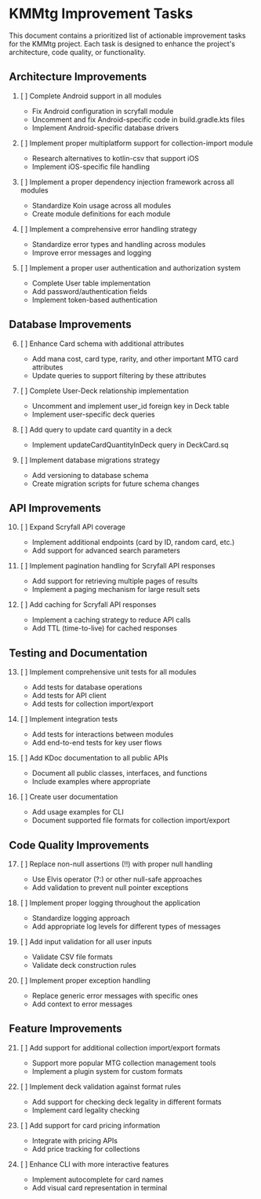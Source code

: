 # KMMtg Improvement Tasks

This document contains a prioritized list of actionable improvement tasks for the KMMtg project. Each task is designed to enhance the project's architecture, code quality, or functionality.

## Architecture Improvements

1. [ ] Complete Android support in all modules
   - Fix Android configuration in scryfall module
   - Uncomment and fix Android-specific code in build.gradle.kts files
   - Implement Android-specific database drivers

2. [ ] Implement proper multiplatform support for collection-import module
   - Research alternatives to kotlin-csv that support iOS
   - Implement iOS-specific file handling

3. [ ] Implement a proper dependency injection framework across all modules
   - Standardize Koin usage across all modules
   - Create module definitions for each module

4. [ ] Implement a comprehensive error handling strategy
   - Standardize error types and handling across modules
   - Improve error messages and logging

5. [ ] Implement a proper user authentication and authorization system
   - Complete User table implementation
   - Add password/authentication fields
   - Implement token-based authentication

## Database Improvements

6. [ ] Enhance Card schema with additional attributes
   - Add mana cost, card type, rarity, and other important MTG card attributes
   - Update queries to support filtering by these attributes

7. [ ] Complete User-Deck relationship implementation
   - Uncomment and implement user_id foreign key in Deck table
   - Implement user-specific deck queries

8. [ ] Add query to update card quantity in a deck
   - Implement updateCardQuantityInDeck query in DeckCard.sq

9. [ ] Implement database migrations strategy
   - Add versioning to database schema
   - Create migration scripts for future schema changes

## API Improvements

10. [ ] Expand Scryfall API coverage
    - Implement additional endpoints (card by ID, random card, etc.)
    - Add support for advanced search parameters

11. [ ] Implement pagination handling for Scryfall API responses
    - Add support for retrieving multiple pages of results
    - Implement a paging mechanism for large result sets

12. [ ] Add caching for Scryfall API responses
    - Implement a caching strategy to reduce API calls
    - Add TTL (time-to-live) for cached responses

## Testing and Documentation

13. [ ] Implement comprehensive unit tests for all modules
    - Add tests for database operations
    - Add tests for API client
    - Add tests for collection import/export

14. [ ] Implement integration tests
    - Add tests for interactions between modules
    - Add end-to-end tests for key user flows

15. [ ] Add KDoc documentation to all public APIs
    - Document all public classes, interfaces, and functions
    - Include examples where appropriate

16. [ ] Create user documentation
    - Add usage examples for CLI
    - Document supported file formats for collection import/export

## Code Quality Improvements

17. [ ] Replace non-null assertions (!!) with proper null handling
    - Use Elvis operator (?:) or other null-safe approaches
    - Add validation to prevent null pointer exceptions

18. [ ] Implement proper logging throughout the application
    - Standardize logging approach
    - Add appropriate log levels for different types of messages

19. [ ] Add input validation for all user inputs
    - Validate CSV file formats
    - Validate deck construction rules

20. [ ] Implement proper exception handling
    - Replace generic error messages with specific ones
    - Add context to error messages

## Feature Improvements

21. [ ] Add support for additional collection import/export formats
    - Support more popular MTG collection management tools
    - Implement a plugin system for custom formats

22. [ ] Implement deck validation against format rules
    - Add support for checking deck legality in different formats
    - Implement card legality checking

23. [ ] Add support for card pricing information
    - Integrate with pricing APIs
    - Add price tracking for collections

24. [ ] Enhance CLI with more interactive features
    - Implement autocomplete for card names
    - Add visual card representation in terminal